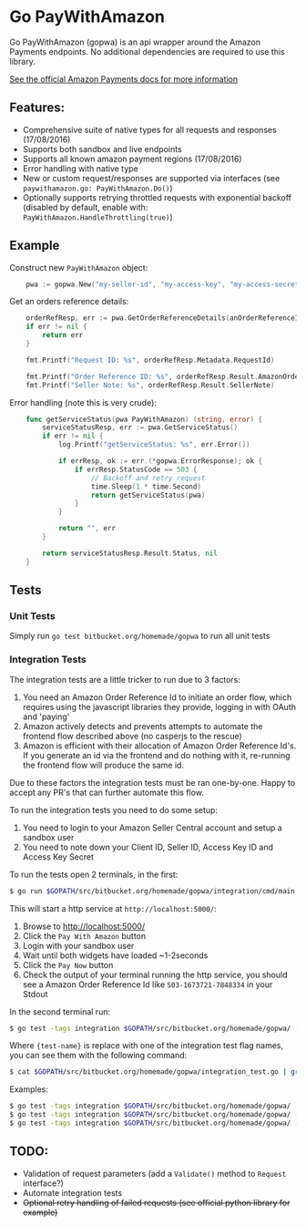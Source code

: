# Go PayWithAmazon

Go PayWithAmazon (gopwa) is an api wrapper around the Amazon Payments endpoints. No additional dependencies are required to use this library.

[See the official Amazon Payments docs for more information](https://payments.amazon.co.uk/developer/documentation/lpwa/201909330)

## Features:
- Comprehensive suite of native types for all requests and responses (17/08/2016)
- Supports both sandbox and live endpoints
- Supports all known amazon payment regions (17/08/2016)
- Error handling with native type
- New or custom request/responses are supported via interfaces (see `paywithamazon.go: PayWithAmazon.Do()`)
- Optionally supports retrying throttled requests with exponential backoff (disabled by default, enable with: `PayWithAmazon.HandleThrottling(true)`)

## Example

Construct new `PayWithAmazon` object:
```go
	pwa := gopwa.New("my-seller-id", "my-access-key", "my-access-secret", gopwa.UK, gopwa.Sandbox)
```

Get an orders reference details:
```go
	orderRefResp, err := pwa.GetOrderReferenceDetails(anOrderReferenceId, "")
	if err != nil {
		return err
	}

	fmt.Printf("Request ID: %s", orderRefResp.Metadata.RequestId)

	fmt.Printf("Order Reference ID: %s", orderRefResp.Result.AmazonOrderReferenceId)
	fmt.Printf("Seller Note: %s", orderRefResp.Result.SellerNote)
```

Error handling (note this is very crude):
```go
	func getServiceStatus(pwa PayWithAmazon) (string, error) {
		serviceStatusResp, err := pwa.GetServiceStatus()
		if err != nil {
			log.Printf("getServiceStatus: %s", err.Error())

			if errResp, ok := err.(*gopwa.ErrorResponse); ok {
				if errResp.StatusCode == 503 {
					// Backoff and retry request
					time.Sleep(1 * time.Second)
					return getServiceStatus(pwa)
				}
			}

			return "", err
		}

		return serviceStatusResp.Result.Status, nil
	}
```

## Tests

### Unit Tests

Simply run `go test bitbucket.org/homemade/gopwa` to run all unit tests

### Integration Tests

The integration tests are a little tricker to run due to 3 factors:

1. You need an Amazon Order Reference Id to initiate an order flow, which requires using the javascript libraries they provide, logging in with OAuth and 'paying'
2. Amazon actively detects and prevents attempts to automate the frontend flow described above (no casperjs to the rescue)
3. Amazon is efficient with their allocation of Amazon Order Reference Id's. If you generate an id via the frontend and do nothing with it, re-running the frontend flow will produce the same id.

Due to these factors the integration tests must be ran one-by-one. Happy to accept any PR's that can further automate this flow.

To run the integration tests you need to do some setup:

1. You need to login to your Amazon Seller Central account and setup a sandbox user
2. You need to note down your Client ID, Seller ID, Access Key ID and Access Key Secret

To run the tests open 2 terminals, in the first:

```bash
$ go run $GOPATH/src/bitbucket.org/homemade/gopwa/integration/cmd/main.go -client-id={Client ID} -seller-id={Seller ID}
```

This will start a http service at `http://localhost:5000/`:

1. Browse to [http://localhost:5000/](http://localhost:5000/)
2. Click the `Pay With Amazon` button
3. Login with your sandbox user
4. Wait until both widgets have loaded ~1-2seconds
5. Click the `Pay Now` button
6. Check the output of your terminal running the http service, you should see a Amazon Order Reference Id like `S03-1673721-7848334` in your Stdout

In the second terminal run:

```bash
$ go test -tags integration $GOPATH/src/bitbucket.org/homemade/gopwa/ -seller-id={Seller ID} -key-id={Access Key ID} -key-secret={Access Key Secret} -{test-name}={Amazon Order Reference ID}
```

Where `{test-name}` is replace with one of the integration test flag names, you can see them with the following command:

```bash
$ cat $GOPATH/src/bitbucket.org/homemade/gopwa/integration_test.go | grep 'flag\.String'
```

Examples:

```bash
$ go test -tags integration $GOPATH/src/bitbucket.org/homemade/gopwa/ -seller-id={Seller ID} -key-id={Access Key ID} -key-secret={Access Key Secret} -authorize={Amazon Order Reference ID}
$ go test -tags integration $GOPATH/src/bitbucket.org/homemade/gopwa/ -seller-id={Seller ID} -key-id={Access Key ID} -key-secret={Access Key Secret} -capture={Amazon Order Reference ID}
$ go test -tags integration $GOPATH/src/bitbucket.org/homemade/gopwa/ -seller-id={Seller ID} -key-id={Access Key ID} -key-secret={Access Key Secret} -close-order-reference={Amazon Order Reference ID}
```

## TODO:
- Validation of request parameters (add a `Validate()` method to `Request` interface?)
- Automate integration tests
- ~~Optional retry handling of failed requests (see official python library for example)~~
